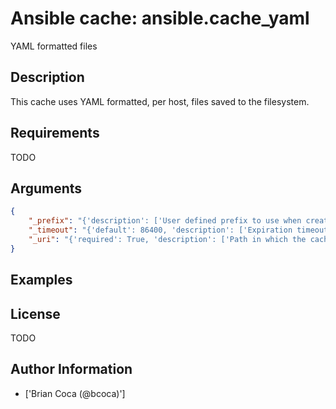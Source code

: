 # Ansible cache: ansible.cache_yaml


YAML formatted files

## Description

This cache uses YAML formatted, per host, files saved to the filesystem.

## Requirements

TODO

## Arguments

``` json
{
    "_prefix": "{'description': ['User defined prefix to use when creating the files'], 'env': [{'name': 'ANSIBLE_CACHE_PLUGIN_PREFIX'}], 'ini': [{'key': 'fact_caching_prefix', 'section': 'defaults'}]}",
    "_timeout": "{'default': 86400, 'description': ['Expiration timeout for the cache plugin data'], 'env': [{'name': 'ANSIBLE_CACHE_PLUGIN_TIMEOUT'}], 'ini': [{'key': 'fact_caching_timeout', 'section': 'defaults'}], 'type': 'integer'}",
    "_uri": "{'required': True, 'description': ['Path in which the cache plugin will save the files'], 'env': [{'name': 'ANSIBLE_CACHE_PLUGIN_CONNECTION'}], 'ini': [{'key': 'fact_caching_connection', 'section': 'defaults'}]}",
}
```

## Examples



## License

TODO

## Author Information
  - ['Brian Coca (@bcoca)']
